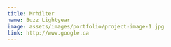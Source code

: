 ```yaml
---
title: Mrhilter
name: Buzz Lightyear
image: assets/images/portfolio/project-image-1.jpg
link: http://www.google.ca
---
```


